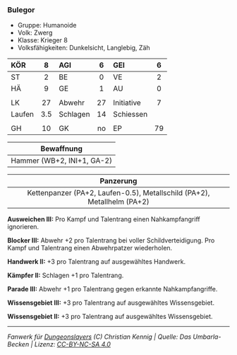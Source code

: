 ### Bulegor

- Gruppe: Humanoide
- Volk: Zwerg
- Klasse: Krieger 8
- Volksfähigkeiten: Dunkelsicht, Langlebig, Zäh

| KÖR    |  8  | AGI      |  6  | GEI        |  6  |
| :----- | :-: | :------- | :-: | :--------- | :-: |
| ST     |  2  | BE       |  0  | VE         |  2  |
| HÄ     |  9  | GE       |  1  | AU         |  0  |
|        |     |          |     |            |     |
| LK     | 27  | Abwehr   | 27  | Initiative |  7  |
| Laufen | 3.5 | Schlagen | 14  | Schiessen  |     |
|        |     |          |     |            |     |
| GH     | 10  | GK       | no  | EP         | 79  |

|         Bewaffnung         |
| :------------------------: |
| Hammer (WB+2, INI+1, GA-2) |

|                                Panzerung                                |
| :---------------------------------------------------------------------: |
| Kettenpanzer (PA+2, Laufen-0.5), Metallschild (PA+2), Metallhelm (PA+2) |

**Ausweichen III:** Pro Kampf und Talentrang einen Nahkampfangriff ignorieren.

**Blocker III:** Abwehr +2 pro Talentrang bei voller Schildverteidigung. Pro Kampf und Talentrang einen Abwehrpatzer wiederholen.

**Handwerk II:** +3 pro Talentrang auf ausgewähltes Handwerk.

**Kämpfer II:** Schlagen +1 pro Talentrang.

**Parade III:** Abwehr +1 pro Talentrang gegen erkannte Nahkampfangriffe.

**Wissensgebiet III:** +3 pro Talentrang auf ausgewähltes Wissensgebiet.

**Wissensgebiet II:** +3 pro Talentrang auf ausgewähltes Wissensgebiet.

---

_Fanwerk für [Dungeonslayers](https://www.dungeonslayers.net/) (C) Christian Kennig | Quelle: Das Umbarla-Becken | Lizenz: [CC-BY-NC-SA 4.0](https://creativecommons.org/licenses/by-nc-sa/4.0/deed.de)_
